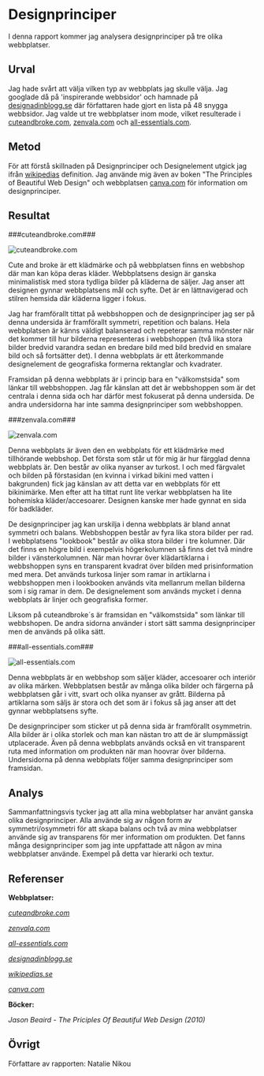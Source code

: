 
Designprinciper
=======================

I denna rapport kommer jag analysera designprinciper på tre olika webbplatser.

Urval
-----------------------

Jag hade svårt att välja vilken typ av webbplats jag skulle välja. Jag googlade då på 'inspirerande webbsidor' och hamnade på [designadinblogg.se](https://www.designadinblogg.se/48-inspirerande-webbsidor-med-snygg-webbdesign/) där författaren hade gjort en lista på 48 snygga webbsidor. Jag valde ut tre webbplatser inom mode, vilket resulterade i [cuteandbroke.com](https://cuteandbroke.com/), [zenvala.com](http://zenvala.com/) och [all-essentials.com](http://all-essentials.com/).

Metod
-----------------------

För att förstå skillnaden på Designprinciper och Designelement utgick jag ifrån [wikipedias](https://en.wikipedia.org/wiki/Visual_design_elements_and_principles) definition. Jag använde mig även av boken "The Principles of Beautiful Web Design" och webbplatsen [canva.com](https://www.canva.com/learn/design-elements-principles/) för information om designprinciper.

Resultat
-----------------------

###cuteandbroke.com###

![cuteandbroke.com](image/cuteandbroke.png?w=700)

Cute and broke är ett klädmärke och på webbplatsen finns en webbshop där man kan köpa deras kläder.
Webbplatsens design är ganska minimalistisk med stora tydliga bilder på kläderna de säljer.
Jag anser att designen gynnar webbplatsens mål och syfte. Det är en lättnavigerad och stilren hemsida där kläderna ligger i fokus.

Jag har framförallt tittat på webbshoppen och de designprinciper jag ser på denna undersida är framförallt symmetri, repetition och balans. Hela webbplatsen är känns väldigt balanserad och repeterar samma mönster när det kommer till hur bilderna representeras i  webbshoppen (två lika stora bilder bredvid varandra sedan en bredare bild med bild bredvid en smalare bild och så fortsätter det). I denna webbplats är ett återkommande designelement de geografiska formerna rektanglar och kvadrater.

Framsidan på denna webbplats är i princip bara en "välkomstsida" som länkar till webbshoppen. Jag får känslan att det är webbshoppen som är det centrala i denna sida och har därför mest fokuserat på denna undersida. De andra undersidorna har inte samma designprinciper som webbshoppen.

###zenvala.com###

![zenvala.com](image/zenvala.png?w=700)

Denna webbplats är även den en webbplats för ett klädmärke med tillhörande webbshop.
Det första som står ut för mig är hur färgglad denna webbplats är. Den består av olika nyanser av turkost. I och med färgvalet och bilden på förstasidan (en kvinna i virkad bikini med vatten i bakgrunden) fick jag känslan av att detta var en webbplats för ett bikinimärke. Men efter att ha tittat runt lite verkar webbplatsen ha lite bohemiska kläder/accesoarer. Designen kanske mer hade gynnat en sida för badkläder.

De designprinciper jag kan urskilja i denna webbplats är bland annat symmetri och balans. Webbshoppen består av fyra lika stora bilder per rad. I webbplatsens "lookbook" består av olika stora bilder i tre kolumner. Där det finns en högre bild i exempelvis högerkolumnen så finns det två mindre bilder i vänsterkolumnen. När man hovrar över klädartiklarna i webbshoppen syns en transparent kvadrat över bilden med prisinformation med mera. Det används turkosa linjer som ramar in artiklarna i webbshoppen men i lookbooken används vita mellanrum mellan bilderna som i sig ramar in dem.
De designelement som används mycket i denna webbplats är linjer och geografiska former.

Liksom på cuteandbroke´s är framsidan en "välkomstsida" som länkar till webbshopen. De andra sidorna använder i stort sätt samma designprinciper men de används på olika sätt.

###all-essentials.com###

![all-essentials.com](image/all-essential.png?w=700)

Denna webbplats är en webbshop som säljer kläder, accesoarer och interiör av olika märken.
Webbplatsen består av många olika bilder och färgerna på webbplatsen går i vitt, svart och olika nyanser av grått.
Bilderna på artiklarna som säljs är stora och det som är i fokus så jag anser att det gynnar webbplatsens syfte.

De designprinciper som sticker ut på denna sida är framförallt osymmetrin. Alla bilder är i olika storlek och man kan nästan tro att de är slumpmässigt utplacerade. Även på denna webbplats används också en vit transparent ruta med information om produkten när man hoovrar över bilderna.
Undersidorna på denna webbplats följer samma designprinciper som framsidan.

Analys
-----------------------

Sammanfattningsvis tycker jag att alla mina webbplatser har använt ganska olika designprinciper. Alla använde sig av någon form av symmetri/osymmetri för att skapa balans och två av mina webbplatser använde sig av transparens för mer information om produkten. Det fanns många designprinciper som jag inte uppfattade att någon av mina webbplatser använde. Exempel på detta var hierarki och textur.

Referenser
-----------------------
**Webbplatser:**

*[cuteandbroke.com](https://cuteandbroke.com/)*

*[zenvala.com](http://zenvala.com/)*

*[all-essentials.com](http://all-essentials.com/)*

*[designadinblogg.se](https://www.designadinblogg.se/48-inspirerande-webbsidor-med-snygg-webbdesign/)*

*[wikipedias.se](https://en.wikipedia.org/wiki/Visual_design_elements_and_principles)*

*[canva.com](https://www.canva.com/learn/design-elements-principles/)*

**Böcker:**

*Jason Beaird - The Priciples Of Beautiful Web Design (2010)*

Övrigt
-----------------------

Författare av rapporten: Natalie Nikou

